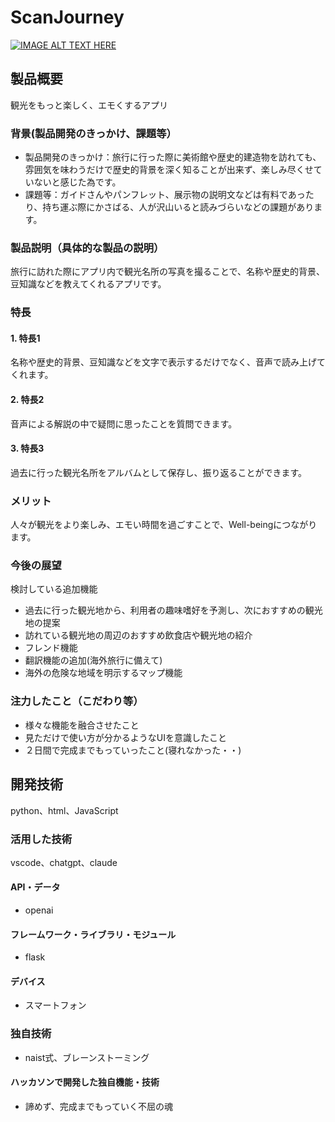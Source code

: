# ScanJourney

[![IMAGE ALT TEXT HERE](https://jphacks.com/wp-content/uploads/2024/07/JPHACKS2024_ogp.jpg)](https://www.youtube.com/watch?v=DZXUkEj-CSI)

## 製品概要
観光をもっと楽しく、エモくするアプリ
### 背景(製品開発のきっかけ、課題等）
* 製品開発のきっかけ：旅行に行った際に美術館や歴史的建造物を訪れても、雰囲気を味わうだけで歴史的背景を深く知ることが出来ず、楽しみ尽くせていないと感じた為です。
* 課題等：ガイドさんやパンフレット、展示物の説明文などは有料であったり、持ち運ぶ際にかさばる、人が沢山いると読みづらいなどの課題があります。
### 製品説明（具体的な製品の説明）
旅行に訪れた際にアプリ内で観光名所の写真を撮ることで、名称や歴史的背景、豆知識などを教えてくれるアプリです。
### 特長
#### 1. 特長1
名称や歴史的背景、豆知識などを文字で表示するだけでなく、音声で読み上げてくれます。
#### 2. 特長2
音声による解説の中で疑問に思ったことを質問できます。
#### 3. 特長3
過去に行った観光名所をアルバムとして保存し、振り返ることができます。
### メリット
人々が観光をより楽しみ、エモい時間を過ごすことで、Well-beingにつながります。
### 今後の展望
検討している追加機能
* 過去に行った観光地から、利用者の趣味嗜好を予測し、次におすすめの観光地の提案
* 訪れている観光地の周辺のおすすめ飲食店や観光地の紹介
* フレンド機能
* 翻訳機能の追加(海外旅行に備えて)
* 海外の危険な地域を明示するマップ機能
### 注力したこと（こだわり等）
* 様々な機能を融合させたこと
* 見ただけで使い方が分かるようなUIを意識したこと
* ２日間で完成までもっていったこと(寝れなかった・・)

## 開発技術
python、html、JavaScript
### 活用した技術
vscode、chatgpt、claude
#### API・データ
* openai

#### フレームワーク・ライブラリ・モジュール
* flask

#### デバイス
* スマートフォン

### 独自技術
* naist式、ブレーンストーミング
#### ハッカソンで開発した独自機能・技術
* 諦めず、完成までもっていく不屈の魂
